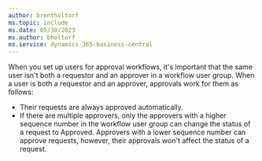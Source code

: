 ```yaml
---
author: brentholtorf
ms.topic: include
ms.date: 05/30/2023
ms.author: bholtorf
ms.service: dynamics-365-business-central
---
```


When you set up users for approval workflows, it's important that the same user isn't both a requestor and an approver in a workflow user group. When a user is both a requestor and an approver, approvals work for them as follows:

* Their requests are always approved automatically.
* If there are multiple approvers, only the approvers with a higher sequence number in the workflow user group can change the status of a request to Approved. Approvers with a lower sequence number can approve requests, however, their approvals won't affect the status of a request.